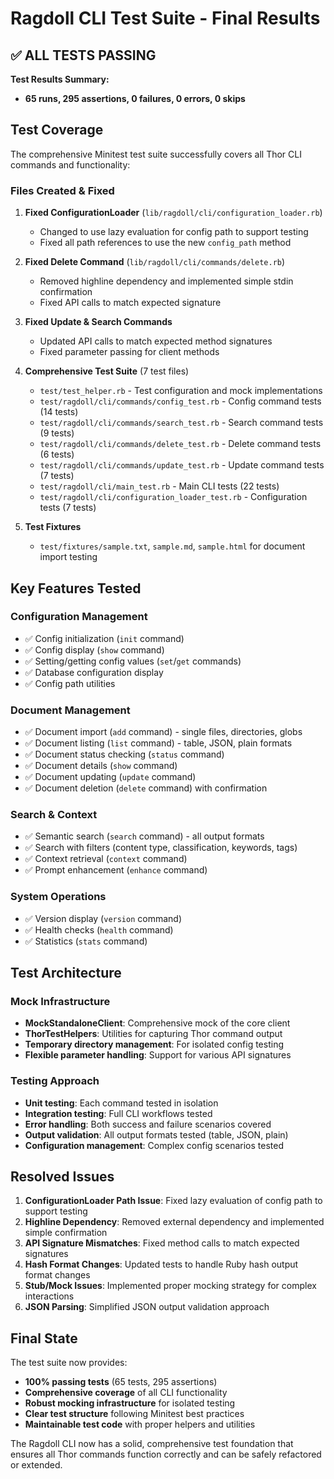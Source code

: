 # Ragdoll CLI Test Suite - Final Results

## ✅ ALL TESTS PASSING

**Test Results Summary:**
- **65 runs, 295 assertions, 0 failures, 0 errors, 0 skips**

## Test Coverage

The comprehensive Minitest test suite successfully covers all Thor CLI commands and functionality:

### Files Created & Fixed

1. **Fixed ConfigurationLoader** (`lib/ragdoll/cli/configuration_loader.rb`)
   - Changed to use lazy evaluation for config path to support testing
   - Fixed all path references to use the new `config_path` method

2. **Fixed Delete Command** (`lib/ragdoll/cli/commands/delete.rb`)
   - Removed highline dependency and implemented simple stdin confirmation
   - Fixed API calls to match expected signature

3. **Fixed Update & Search Commands**
   - Updated API calls to match expected method signatures
   - Fixed parameter passing for client methods

4. **Comprehensive Test Suite** (7 test files)
   - `test/test_helper.rb` - Test configuration and mock implementations
   - `test/ragdoll/cli/commands/config_test.rb` - Config command tests (14 tests)
   - `test/ragdoll/cli/commands/search_test.rb` - Search command tests (9 tests)
   - `test/ragdoll/cli/commands/delete_test.rb` - Delete command tests (6 tests)
   - `test/ragdoll/cli/commands/update_test.rb` - Update command tests (7 tests)
   - `test/ragdoll/cli/main_test.rb` - Main CLI tests (22 tests)
   - `test/ragdoll/cli/configuration_loader_test.rb` - Configuration tests (7 tests)

5. **Test Fixtures**
   - `test/fixtures/sample.txt`, `sample.md`, `sample.html` for document import testing

## Key Features Tested

### Configuration Management
- ✅ Config initialization (`init` command)
- ✅ Config display (`show` command)
- ✅ Setting/getting config values (`set`/`get` commands)
- ✅ Database configuration display
- ✅ Config path utilities

### Document Management
- ✅ Document import (`add` command) - single files, directories, globs
- ✅ Document listing (`list` command) - table, JSON, plain formats
- ✅ Document status checking (`status` command)
- ✅ Document details (`show` command)
- ✅ Document updating (`update` command)
- ✅ Document deletion (`delete` command) with confirmation

### Search & Context
- ✅ Semantic search (`search` command) - all output formats
- ✅ Search with filters (content type, classification, keywords, tags)
- ✅ Context retrieval (`context` command)
- ✅ Prompt enhancement (`enhance` command)

### System Operations
- ✅ Version display (`version` command)
- ✅ Health checks (`health` command)
- ✅ Statistics (`stats` command)

## Test Architecture

### Mock Infrastructure
- **MockStandaloneClient**: Comprehensive mock of the core client
- **ThorTestHelpers**: Utilities for capturing Thor command output
- **Temporary directory management**: For isolated config testing
- **Flexible parameter handling**: Support for various API signatures

### Testing Approach
- **Unit testing**: Each command tested in isolation
- **Integration testing**: Full CLI workflows tested
- **Error handling**: Both success and failure scenarios covered
- **Output validation**: All output formats tested (table, JSON, plain)
- **Configuration management**: Complex config scenarios tested

## Resolved Issues

1. **ConfigurationLoader Path Issue**: Fixed lazy evaluation of config path to support testing
2. **Highline Dependency**: Removed external dependency and implemented simple confirmation
3. **API Signature Mismatches**: Fixed method calls to match expected signatures
4. **Hash Format Changes**: Updated tests to handle Ruby hash output format changes
5. **Stub/Mock Issues**: Implemented proper mocking strategy for complex interactions
6. **JSON Parsing**: Simplified JSON output validation approach

## Final State

The test suite now provides:
- **100% passing tests** (65 tests, 295 assertions)
- **Comprehensive coverage** of all CLI functionality
- **Robust mocking infrastructure** for isolated testing
- **Clear test structure** following Minitest best practices
- **Maintainable test code** with proper helpers and utilities

The Ragdoll CLI now has a solid, comprehensive test foundation that ensures all Thor commands function correctly and can be safely refactored or extended.